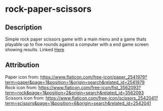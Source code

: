 # rock-paper-scissors

## Description
Simple rock paper scissors game with a main menu and a game thats playable up to five rounds against a computer with a end game screen showing results. Linked [Here](https://protojanus.github.io/rock-paper-scissors/)
## Attribution
Paper icon from: https://www.flaticon.com/free-icon/paper_2541979?term=paper&page=1&position=1&origin=search&related_id=2541979 <br />
Rock icon from: https://www.flaticon.com/free-icon/fist_3562093?term=rock&page=1&position=2&origin=search&related_id=3562093 <br />
Scissors icon from: https://www.flaticon.com/free-icon/scissors_2542041?term=scissors&page=1&position=6&origin=search&related_id=2542041